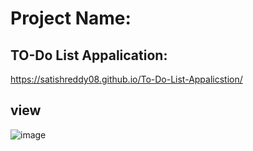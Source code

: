 # Project Name:
## TO-Do List Appalication:
https://satishreddy08.github.io/To-Do-List-Appalicstion/
## view
![image](https://github.com/user-attachments/assets/8536812c-d5b1-4771-bfb4-394abffec332)

